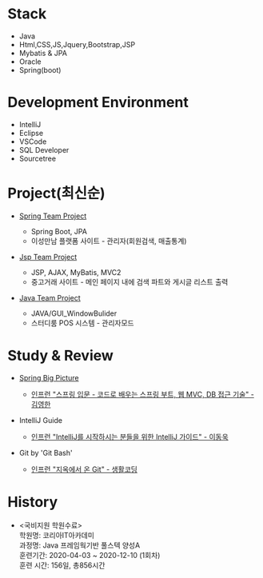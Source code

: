 # Stack
* Java
* Html,CSS,JS,Jquery,Bootstrap,JSP
* Mybatis & JPA
* Oracle
* Spring(boot)

# Development Environment
* IntelliJ
* Eclipse
* VSCode
* SQL Developer
* Sourcetree
  
# Project(최신순)
* [Spring Team Project](https://github.com/sp91lsu/NusangSpringProj)
  * Spring Boot, JPA
  * 이성만남 플랫폼 사이트 - 관리자(회원검색, 매출통계)

* [Jsp Team Project](https://github.com/sp91lsu/NusangJspProj)
  * JSP, AJAX, MyBatis, MVC2
  * 중고거래 사이트 - 메인 페이지 내에 검색 파트와 게시글 리스트 출력

* [Java Team Project](https://github.com/sp91lsu/NusangJavaProj)
  * JAVA/GUI_WindowBulider
  * 스터디룸 POS 시스템 - 관리자모드

# Study & Review
* [Spring Big Picture](https://github.com/sp91lsu/springStudy-InflearnKYH)
  * [인프런 "스프링 입문 - 코드로 배우는 스프링 부트, 웹 MVC, DB 접근 기술" - 김영한](https://www.inflearn.com/course/%EC%8A%A4%ED%94%84%EB%A7%81-%EC%9E%85%EB%AC%B8-%EC%8A%A4%ED%94%84%EB%A7%81%EB%B6%80%ED%8A%B8/dashboard)

* IntelliJ Guide
  * [인프런 "IntelliJ를 시작하시는 분들을 위한 IntelliJ 가이드" - 이동욱](https://www.inflearn.com/course/intellij-guide/dashboard)
  
* Git by 'Git Bash'
  * [인프런 "지옥에서 온 Git" - 생활코딩](https://www.inflearn.com/course/%EC%A7%80%EC%98%A5%EC%97%90%EC%84%9C-%EC%98%A8-git#)



# History
* <국비지원 학원수료> <br>
학원명: 코리아IT아카데미 <br>
과정명: Java 프레임웍기반 풀스텍 양성A <br>
훈련기간: 2020-04-03 ~ 2020-12-10 (1회차) <br>
훈련 시간: 156일, 총856시간
